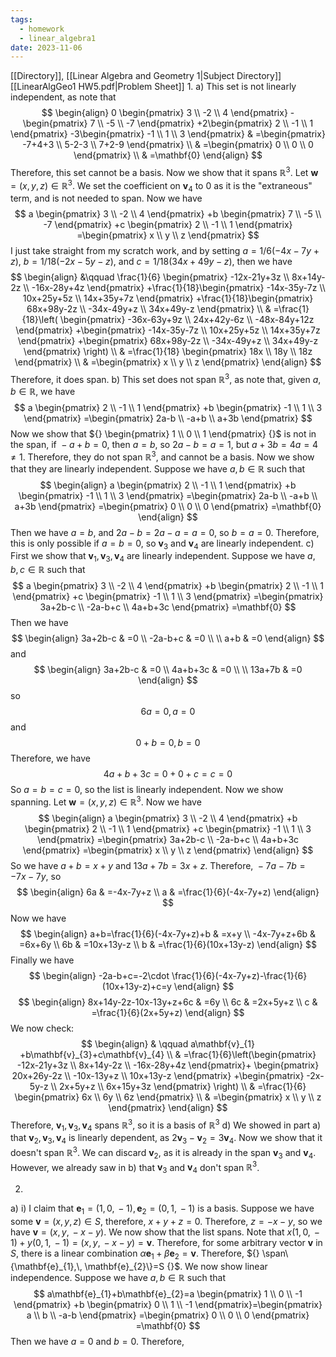```yaml
---
tags:
  - homework
  - linear_algebra1
date: 2023-11-06
---
```

[[Directory]], [[Linear Algebra and Geometry 1|Subject Directory]]
[[LinearAlgGeo1 HW5.pdf|Problem Sheet]]
1. 
a)
This set is not linearly independent, as note that
$$
\begin{align}
 0 \begin{pmatrix} 3 \\ -2 \\ 4 \end{pmatrix} - \begin{pmatrix} 7 \\ -5 \\ -7 \end{pmatrix} +2\begin{pmatrix} 2 \\ -1 \\ 1 \end{pmatrix} -3\begin{pmatrix} -1 \\ 1 \\ 3 \end{pmatrix}  & =\begin{pmatrix} -7+4+3 \\ 5-2-3  \\ 7+2-9 \end{pmatrix}   \\
 & =\begin{pmatrix} 0 \\ 0 \\ 0 \end{pmatrix}  \\
 & =\mathbf{0}
 \end{align}
$$
Therefore, this set cannot be a basis. Now we show that it spans ${} \mathbb{R}^{3} {}$. 
Let $\mathbf{w}=(x,\, y,\, z)\in \mathbb{R}^{3} {}$. We set the coefficient on $\mathbf{v}_{4} {}$ to $0 {}$ as it is the "extraneous" term, and is not needed to span. Now we have
$$
a \begin{pmatrix} 3 \\ -2 \\ 4 \end{pmatrix} +b \begin{pmatrix} 7 \\ -5 \\ -7 \end{pmatrix} +c \begin{pmatrix} 2 \\ -1 \\ 1 \end{pmatrix} =\begin{pmatrix} x \\ y \\ z \end{pmatrix} 
$$
I just take straight from my scratch work, and by setting ${} a=1 /6(-4x-7y+z) {}$, $b=1 /18 (-2x-5y-z) {}$, and ${} c=1 /18(34x+49y-z) {}$, then we have
$$
\begin{align}
 &\qquad   \frac{1}{6} \begin{pmatrix} -12x-21y+3z \\ 8x+14y-2z \\ -16x-28y+4z \end{pmatrix} +\frac{1}{18}\begin{pmatrix} -14x-35y-7z \\ 10x+25y+5z \\ 14x+35y+7z \end{pmatrix} +\frac{1}{18}\begin{pmatrix} 68x+98y-2z \\ -34x-49y+z \\ 34x+49y-z \end{pmatrix}  \\
 & =\frac{1}{18}\left( \begin{pmatrix} -36x-63y+9z \\ 24x+42y-6z \\ -48x-84y+12z \end{pmatrix} +\begin{pmatrix} -14x-35y-7z \\ 10x+25y+5z \\ 14x+35y+7z \end{pmatrix} +\begin{pmatrix} 68x+98y-2z \\ -34x-49y+z \\ 34x+49y-z \end{pmatrix} \right) \\
 & =\frac{1}{18} \begin{pmatrix} 18x \\ 18y \\ 18z \end{pmatrix}  \\
 & =\begin{pmatrix}  x \\ y \\ z \end{pmatrix} 
\end{align}
$$
Therefore, it does span.
b) This set does not span ${} \mathbb{R}^{3} {}$, as note that, given ${} a,\, b \in \mathbb{R} {}$, we have
$$
a \begin{pmatrix} 2 \\ -1 \\ 1 \end{pmatrix} +b \begin{pmatrix} -1 \\ 1 \\ 3 \end{pmatrix} =\begin{pmatrix} 2a-b \\ -a+b \\ a+3b \end{pmatrix} 
$$
Now we show that ${} \begin{pmatrix} 1 \\ 0 \\ 1 \end{pmatrix}  {}$ is not in the span, if ${} -a+b=0 {}$, then ${} a=b {}$, so ${} 2a-b=a=1$, but $a+3b=4a=4\neq 1$. Therefore, they do not span $\mathbb{R}^{3}$, and cannot be a basis. Now we show that they are linearly independent. Suppose we have $a,\, b \in  \mathbb{R}$ such that
$$
\begin{align}
a \begin{pmatrix} 2 \\ -1 \\ 1 \end{pmatrix} +b \begin{pmatrix} -1 \\ 1 \\ 3 \end{pmatrix} =\begin{pmatrix} 2a-b \\ -a+b \\ a+3b \end{pmatrix} =\begin{pmatrix} 0 \\ 0 \\ 0 \end{pmatrix} =\mathbf{0}
\end{align}
$$
Then we have ${} a=b {}$, and ${} 2a-b=2a-a=a=0$, so $b=a=0 {}$. Therefore, this is only possible if $a=b=0$, so $\mathbf{v}_{3}$ and $\mathbf{v}_{4}$ are linearly independent.
c)
First we show that ${} \mathbf{v}_{1},\, \mathbf{v}_{3},\, \mathbf{v}_{4} {}$ are linearly independent. Suppose we have ${} a,\, b,\,  c \in \mathbb{R} {}$ such that
$$
a \begin{pmatrix} 3 \\ -2 \\ 4 \end{pmatrix} +b \begin{pmatrix} 2 \\ -1 \\ 1 \end{pmatrix} +c \begin{pmatrix} -1 \\ 1 \\ 3 \end{pmatrix} =\begin{pmatrix} 3a+2b-c \\ -2a-b+c \\ 4a+b+3c \end{pmatrix} =\mathbf{0}
$$
Then we have 
$$
\begin{align}
3a+2b-c & =0 \\
-2a-b+c & =0 \\
 \\
a+b & =0
\end{align}
$$
and 
$$
\begin{align}
3a+2b-c & =0 \\
4a+b+3c & =0 \\
 \\
13a+7b & =0
\end{align}
$$
so
$$
6a=0,\, a=0
$$
and
$$
0+b=0,\, b=0
$$
Therefore, we have
$$
4a+b+3c=0+0+c=c=0
$$
So ${} a=b=c=0 {}$, so the list is linearly independent.
Now we show spanning. Let ${} \mathbf{w}=(x,\, y,\, z)\in \mathbb{R}^{3} {}$. Now we have
$$
\begin{align}
a \begin{pmatrix} 3 \\ -2 \\ 4 \end{pmatrix} +b \begin{pmatrix} 2 \\ -1 \\ 1 \end{pmatrix} +c \begin{pmatrix} -1 \\ 1 \\ 3 \end{pmatrix} =\begin{pmatrix} 3a+2b-c \\ -2a-b+c \\ 4a+b+3c \end{pmatrix} =\begin{pmatrix} x \\ y \\ z \end{pmatrix} 
\end{align}
$$
So we have ${} a+b=x+y {}$ and $13a+7b=3x+z$. Therefore, ${} -7a-7b=-7x-7y {}$, so
$$
\begin{align}
6a & =-4x-7y+z \\
a & =\frac{1}{6}(-4x-7y+z)
\end{align}
$$
Now we have 
$$
\begin{align}
a+b=\frac{1}{6}(-4x-7y+z)+b & =x+y \\
-4x-7y+z+6b & =6x+6y \\
 6b & =10x+13y-z \\
b & =\frac{1}{6}(10x+13y-z)
\end{align}
$$
Finally we have
$$
\begin{align}
-2a-b+c=-2\cdot \frac{1}{6}(-4x-7y+z)-\frac{1}{6}(10x+13y-z)+c=y
\end{align}
$$
$$
\begin{align}
8x+14y-2z-10x-13y+z+6c & =6y \\
6c & =2x+5y+z \\
 c & =\frac{1}{6}(2x+5y+z)
\end{align}
$$
We now check:
$$
\begin{align}
 & \qquad a\mathbf{v}_{1} +b\mathbf{v}_{3}+c\mathbf{v}_{4}  \\
 & =\frac{1}{6}\left(\begin{pmatrix} -12x-21y+3z \\ 8x+14y-2z \\ -16x-28y+4z \end{pmatrix}+ \begin{pmatrix} 20x+26y-2z \\ -10x-13y+z \\ 10x+13y-z \end{pmatrix} +\begin{pmatrix} -2x-5y-z \\ 2x+5y+z \\ 6x+15y+3z \end{pmatrix} \right) \\
 & =\frac{1}{6} \begin{pmatrix} 6x \\ 6y \\ 6z \end{pmatrix}  \\
 & =\begin{pmatrix} x \\ y \\ z \end{pmatrix} 
\end{align}
$$
Therefore, ${} \mathbf{v}_{1},\, \mathbf{v}_{3},\, \mathbf{v}_{4} {}$ spans $\mathbb{R}^{3} {}$, so it is a basis of $\mathbb{R}^{3} {}$
d)
We showed in part a) that ${} \mathbf{v}_{2},\, \mathbf{v}_{3},\, \mathbf{v}_{4}$ is linearly dependent, as ${} 2\mathbf{v}_{3}-\mathbf{v}_{2}=3\mathbf{v}_{4} {}$. Now we show that it doesn't span ${} \mathbb{R}^{3} {}$. We can discard $\mathbf{v}_{2}$, as it is already in the span $\mathbf{v}_{3}$ and $\mathbf{v}_{4}$. However, we already saw in b) that $\mathbf{v}_{3}$ and $\mathbf{v}_{4}$ don't span $\mathbb{R}^{3} {}$.

2. 
a) i)
I claim that ${} \mathbf{e}_{1}={} (1,\, 0,\, -1),\, \mathbf{e}_{2}=(0,\, 1,\, -1) {}$ is a basis. Suppose we have some ${} \mathbf{v}=(x,\, y,\, z) \in  S {}$, therefore, ${} x+y+z=0 {}$. Therefore, ${} z=-x-y {}$, so we have ${} \mathbf{v}=(x,\, y,\, -x-y) {}$. 
We now show that the list spans. Note that ${} x (1,\, 0,\, -1)+y(0,\, 1,\, -1)=(x,\, y,\, -x-y)=\mathbf{v} {}$. Therefore, for some arbitrary vector $\mathbf{v}$ in ${} S$, there is a linear combination ${} \alpha \mathbf{e}_{1}+\beta \mathbf{e}_{2}=\mathbf{v} {}$. Therefore, ${} \span\{\mathbf{e}_{1},\, \mathbf{e}_{2}\}=S {}$. 
We now show linear independence. Suppose we have ${} a,\, b\in \mathbb{R} {}$ such that 
$$
a\mathbf{e}_{1}+b\mathbf{e}_{2}=a \begin{pmatrix} 1 \\ 0 \\ -1 \end{pmatrix} +b \begin{pmatrix} 0 \\ 1 \\ -1 \end{pmatrix}=\begin{pmatrix} a \\ b \\ -a-b \end{pmatrix} =\begin{pmatrix} 0 \\ 0 \\ 0 \end{pmatrix} =\mathbf{0}
$$
Then we have ${} a=0 {}$ and ${} b=0 {}$. Therefore, 